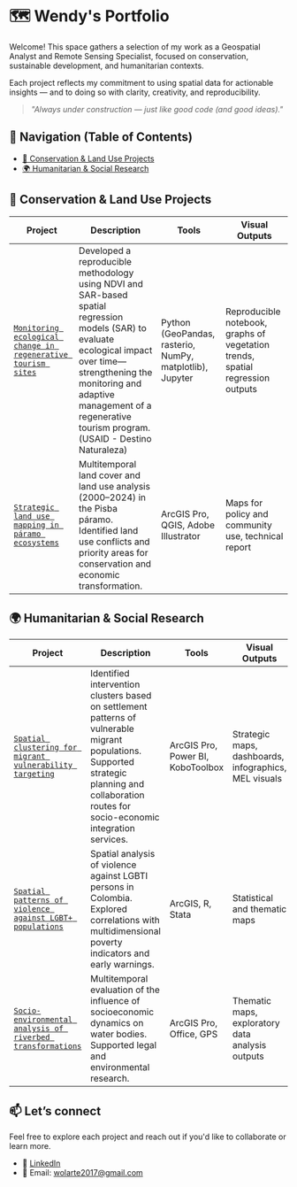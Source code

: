 # 🗺️ Wendy's Portfolio



Welcome! This space gathers a selection of my work as a Geospatial Analyst and Remote Sensing Specialist, focused on conservation, sustainable development, and humanitarian contexts.

Each project reflects my commitment to using spatial data for actionable insights — and to doing so with clarity, creativity, and reproducibility.

> _"Always under construction — just like good code (and good ideas)."_


## 🧭 Navigation (Table of Contents)

- [🌱 Conservation & Land Use Projects](#conservation-and-land-use-projects)
- [🌍 Humanitarian & Social Research](https://github.com/WennOlarteE/portfolio/blob/main/README.md#-humanitarian--social-research:~:text=spatial%20regression%20outputs-,%F0%9F%8C%8D%20Humanitarian%20%26%20Social%20Research,-Project)


## 🌱 Conservation & Land Use Projects

| Project | Description | Tools | Visual Outputs |
|--------|-------------|-------|----------------|
| [`Monitoring ecological change in regenerative tourism sites`](https://github.com/WennOlarteE/portfolio/blob/main/RegenerativeTourism/README.md) | Developed a reproducible methodology using NDVI and SAR-based spatial regression models (SAR) to evaluate ecological impact over time—strengthening the monitoring and adaptive management of a regenerative tourism program. (USAID - Destino Naturaleza) | Python (GeoPandas, rasterio, NumPy, matplotlib), Jupyter | Reproducible notebook, graphs of vegetation trends, spatial regression outputs |
| [`Strategic land use mapping in páramo ecosystems`](https://github.com/WennOlarteE/portfolio/blob/main/Default.md) | Multitemporal land cover and land use analysis (2000–2024) in the Pisba páramo. Identified land use conflicts and priority areas for conservation and economic transformation. | ArcGIS Pro, QGIS, Adobe Illustrator | Maps for policy and community use, technical report |


## 🌍 Humanitarian & Social Research

| Project | Description | Tools | Visual Outputs |
|--------|-------------|-------|----------------|
| [`Spatial clustering for migrant vulnerability targeting`](https://github.com/WennOlarteE/portfolio/blob/main/Default.md) | Identified intervention clusters based on settlement patterns of vulnerable migrant populations. Supported strategic planning and collaboration routes for socio-economic integration services. | ArcGIS Pro, Power BI, KoboToolbox | Strategic maps, dashboards, infographics, MEL visuals |
| [`Spatial patterns of violence against LGBT+ populations`](https://github.com/WennOlarteE/portfolio/blob/main/Default.md) | Spatial analysis of violence against LGBTI persons in Colombia. Explored correlations with multidimensional poverty indicators and early warnings. | ArcGIS, R, Stata | Statistical and thematic maps |
| [`Socio-environmental analysis of riverbed transformations`](https://github.com/WennOlarteE/portfolio/blob/main/Default.md) | Multitemporal evaluation of the influence of socioeconomic dynamics on water bodies. Supported legal and environmental research.| ArcGIS Pro, Office, GPS | Thematic maps, exploratory data analysis outputs |



## 📫 Let’s connect

Feel free to explore each project and reach out if you'd like to collaborate or learn more.

- 📍 [LinkedIn](https://www.linkedin.com/in/wendyolarte)
- 📧 Email: [wolarte2017@gmail.com](mailto:wolarte2017@gmail.com)
